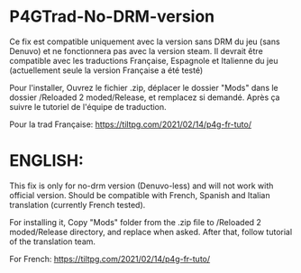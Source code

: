 # P4GTrad-No-DRM-version



Ce fix est compatible uniquement avec la version sans DRM du jeu (sans Denuvo) et ne fonctionnera pas avec la version steam.
Il devrait être compatible avec les traductions Française, Espagnole et Italienne du jeu (actuellement seule la version Française a été testé)

Pour l'installer,
Ouvrez le fichier .zip, déplacer le dossier "Mods" dans le dossier /Reloaded 2 moded/Release, et remplacez si demandé.
Après ça suivre le tutoriel de l'équipe de traduction.

Pour la trad Française:
https://tiltpg.com/2021/02/14/p4g-fr-tuto/

# ENGLISH:

This fix is only for no-drm version (Denuvo-less) and will not work with official version.
Should be compatible with French, Spanish and Italian translation (currently French tested).

For installing it,
Copy "Mods" folder from the .zip file to /Reloaded 2 moded/Release directory, and replace when asked.
After that, follow tutorial of the translation team.

For French:
https://tiltpg.com/2021/02/14/p4g-fr-tuto/

